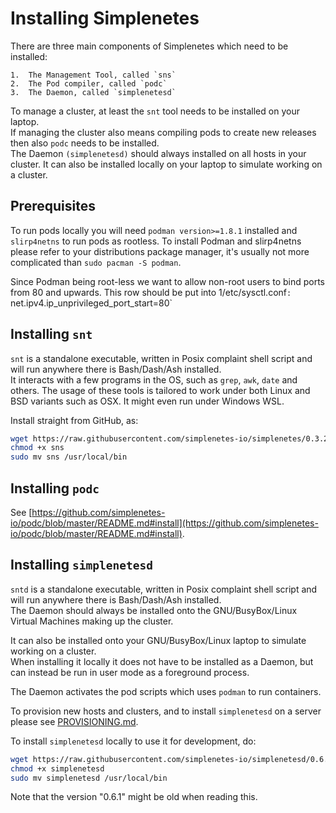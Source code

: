 # Installing Simplenetes

There are three main components of Simplenetes which need to be installed:

    1.  The Management Tool, called `sns`
    2.  The Pod compiler, called `podc`
    3.  The Daemon, called `simplenetesd`

To manage a cluster, at least the `snt` tool needs to be installed on your laptop.  
If managing the cluster also means compiling pods to create new releases then also `podc` needs to be installed.  
The Daemon `(simplenetesd)` should always installed on all hosts in your cluster. It can also be installed locally on your laptop to simulate working on a cluster.

## Prerequisites
To run pods locally you will need `podman version>=1.8.1` installed and `slirp4netns` to run pods as rootless. To install Podman and slirp4netns please refer to your distributions package manager, it's usually not more complicated than `sudo pacman -S podman`.

Since Podman being root-less we want to allow non-root users to bind ports from 80 and upwards.
This row should be put into 1/etc/sysctl.conf`:  
`net.ipv4.ip_unprivileged_port_start=80`


## Installing `snt`
`snt` is a standalone executable, written in Posix complaint shell script and will run anywhere there is Bash/Dash/Ash installed.  
It interacts with a few programs in the OS, such as `grep`, `awk`, `date` and others. The usage of these tools is tailored to work under both Linux and BSD variants such as OSX. It might even run under Windows WSL.

Install straight from GitHub, as:  
```sh
wget https://raw.githubusercontent.com/simplenetes-io/simplenetes/0.3.2/release/sns
chmod +x sns
sudo mv sns /usr/local/bin
```

## Installing `podc`
See [https://github.com/simplenetes-io/podc/blob/master/README.md#install](https://github.com/simplenetes-io/podc/blob/master/README.md#install).


## Installing `simplenetesd`
`sntd` is a standalone executable, written in Posix complaint shell script and will run anywhere there is Bash/Dash/Ash installed.  
The Daemon should always be installed onto the GNU/BusyBox/Linux Virtual Machines making up the cluster.  

It can also be installed onto your GNU/BusyBox/Linux laptop to simulate working on a cluster.  
When installing it locally it does not have to be installed as a Daemon, but can instead be run in user mode as a foreground process.

The Daemon activates the pod scripts which uses `podman` to run containers.

To provision new hosts and clusters, and to install `simplenetesd` on a server please see [PROVISIONING.md](PROVISIONING.md).  

To install `simplenetesd` locally to use it for development, do:
```sh
wget https://raw.githubusercontent.com/simplenetes-io/simplenetesd/0.6.1/release/simplenetesd
chmod +x simplenetesd
sudo mv simplenetesd /usr/local/bin
```

Note that the version "0.6.1" might be old when reading this.
